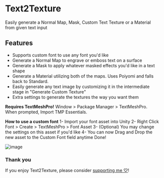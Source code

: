 # Text2Texture
Easily generate a Normal Map, Mask, Custom Text Texture or a Material from given text input

## Features
- Supports custom font to use any font you'd like
- Generate a Normal Map to engrave or emboss text on a surface
- Generate a Mask to apply whatever masked effects you'd like in a text shape
- Generate a Material utilizing both of the maps. Uses Poiyomi and falls back to Standard.
- Easily generate any text image by customizing it in the intermediate stage in "Generate Custom Texture"
- Extra settings to generate the textures the way you want them

**Requires TextMeshPro!** 
Window > Package Manager > TextMeshPro. When prompted, Import TMP Essentials.

**How to use a custom font**
1- Import your font asset into Unity
2- Right Click Font > Create > TextMeshPro > Font Asset
3- (Optional) You may change the settings on this asset if you'd like
4- You can now Drag and Drop the new asset to the Custom Font field anytime
Done!

![image](https://cdn.discordapp.com/attachments/1096063656447459490/1096063656632000512/brandeded.gif?ex=66343d13&is=6632eb93&hm=1decea93481aaa9b076fb86306b85d99616bbe21872ba82c8e5e9512074bc2f7&)

### Thank you
If you enjoy Text2Texture, please consider [supporting me ♡](https://ko-fi.com/Dreadrith)!
